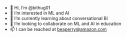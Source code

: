 - 👋 Hi, I’m @bithug01
- 👀 I’m interested in ML and AI
- 🌱 I’m currently learning about conversational BI
- 💞️ I’m looking to collaborate on ML and AI in education
- 📫 I can be reached at beaperry@amazon.com

<!---
bithug01/bithug01 is a ✨ special ✨ repository because its `README.md` (this file) appears on your GitHub profile.
You can click the Preview link to take a look at your changes.
--->
